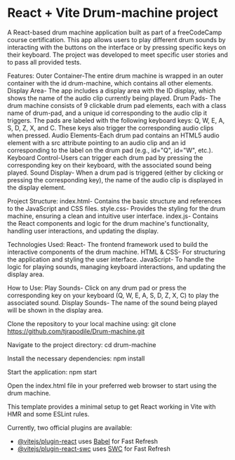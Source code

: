 # React + Vite Drum-machine project
A React-based drum machine application built as part of a freeCodeCamp course certification.
This app allows users to play different drum sounds by interacting with the buttons on the interface or by pressing specific keys on their keyboard.
The project was developed to meet specific user stories and to pass all provided tests.

Features:
Outer Container-The entire drum machine is wrapped in an outer container with the id drum-machine, which contains all other elements.
Display Area- The app includes a display area with the ID display, which shows the name of the audio clip currently being played.
Drum Pads- The drum machine consists of 9 clickable drum pad elements, each with a class name of drum-pad, and a unique id corresponding to the audio clip it triggers.
The pads are labeled with the following keyboard keys: Q, W, E, A, S, D, Z, X, and C. These keys also trigger the corresponding audio clips when pressed.
Audio Elements-Each drum pad contains an HTML5 audio element with a src attribute pointing to an audio clip and an id corresponding to the label on the drum pad (e.g., id="Q", id="W", etc.).
Keyboard Control-Users can trigger each drum pad by pressing the corresponding key on their keyboard, with the associated sound being played.
Sound Display- When a drum pad is triggered (either by clicking or pressing the corresponding key), the name of the audio clip is displayed in the display element.

Project Structure:
index.html- Contains the basic structure and references to the JavaScript and CSS files.
style.css- Provides the styling for the drum machine, ensuring a clean and intuitive user interface.
index.js- Contains the React components and logic for the drum machine's functionality, handling user interactions, and updating the display.

Technologies Used:
React- The frontend framework used to build the interactive components of the drum machine.
HTML & CSS- For structuring the application and styling the user interface.
JavaScript- To handle the logic for playing sounds, managing keyboard interactions, and updating the display area.

How to Use:
Play Sounds- Click on any drum pad or press the corresponding key on your keyboard (Q, W, E, A, S, D, Z, X, C) to play the associated sound.
Display Sounds- The name of the sound being played will be shown in the display area.

Clone the repository to your local machine using:
git clone https://github.com/tjrapodile/Drum-machine.git

Navigate to the project directory:
cd drum-machine

Install the necessary dependencies:
npm install

Start the application:
npm start

Open the index.html file in your preferred web browser to start using the drum machine.

This template provides a minimal setup to get React working in Vite with HMR and some ESLint rules.

Currently, two official plugins are available:

- [@vitejs/plugin-react](https://github.com/vitejs/vite-plugin-react/blob/main/packages/plugin-react/README.md) uses [Babel](https://babeljs.io/) for Fast Refresh
- [@vitejs/plugin-react-swc](https://github.com/vitejs/vite-plugin-react-swc) uses [SWC](https://swc.rs/) for Fast Refresh

